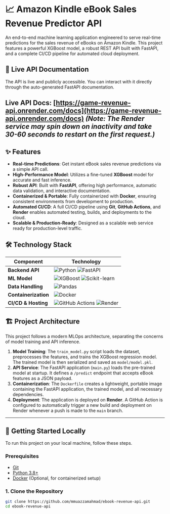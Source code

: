 # 📈 Amazon Kindle eBook Sales Revenue Predictor API

An end-to-end machine learning application engineered to serve real-time predictions for the sales revenue of eBooks on Amazon Kindle. This project features a powerful XGBoost model, a robust REST API built with FastAPI, and a complete CI/CD pipeline for automated cloud deployment.

## 🚀 Live API Documentation

The API is live and publicly accessible. You can interact with it directly through the auto-generated FastAPI documentation.

**Live API Docs: [https://game-revenue-api.onrender.com/docs](https://game-revenue-api.onrender.com/docs)**
*(Note: The Render service may spin down on inactivity and take 30-60 seconds to restart on the first request.)*
---

## ✨ Features

- **Real-time Predictions**: Get instant eBook sales revenue predictions via a simple API call.
- **High-Performance Model**: Utilizes a fine-tuned **XGBoost** model for accurate and fast inference.
- **Robust API**: Built with **FastAPI**, offering high performance, automatic data validation, and interactive documentation.
- **Containerized & Portable**: Fully containerized with **Docker**, ensuring consistent environments from development to production.
- **Automated CI/CD**: A full CI/CD pipeline using **Git**, **GitHub Actions**, and **Render** enables automated testing, builds, and deployments to the cloud.
- **Scalable & Production-Ready**: Designed as a scalable web service ready for production-level traffic.

## 🛠️ Technology Stack

| Component           | Technology                                                                                                                              |
| ------------------- | --------------------------------------------------------------------------------------------------------------------------------------- |
| **Backend API**     | ![Python](https://img.shields.io/badge/Python-3776AB?logo=python&logoColor=white) ![FastAPI](https://img.shields.io/badge/FastAPI-05998b?logo=fastapi) |
| **ML Model**        | ![XGBoost](https://img.shields.io/badge/XGBoost-006400?logo=xgboost&logoColor=white) ![Scikit-learn](https://img.shields.io/badge/scikit--learn-F7931E?logo=scikit-learn) |
| **Data Handling**   | ![Pandas](https://img.shields.io/badge/Pandas-150458?logo=pandas)                                                                        |
| **Containerization**| ![Docker](https://img.shields.io/badge/Docker-2496ED?logo=docker&logoColor=white)                                                        |
| **CI/CD & Hosting** | ![GitHub Actions](https://img.shields.io/badge/GitHub%20Actions-2088FF?logo=github-actions) ![Render](https://img.shields.io/badge/Render-46E3B7?logo=render) |

## 🏗️ Project Architecture

This project follows a modern MLOps architecture, separating the concerns of model training and API inference.

1.  **Model Training**: The `train_model.py` script loads the dataset, preprocesses the features, and trains the XGBoost regression model. The trained model is then serialized and saved as `model/model.pkl`.
2.  **API Service**: The FastAPI application (`main.py`) loads the pre-trained model at startup. It defines a `/predict` endpoint that accepts eBook features as a JSON payload.
3.  **Containerization**: The `Dockerfile` creates a lightweight, portable image containing the FastAPI application, the trained model, and all necessary dependencies.
4.  **Deployment**: The application is deployed on **Render**. A GitHub Action is configured to automatically trigger a new build and deployment on Render whenever a push is made to the `main` branch.

---

## 🏁 Getting Started Locally

To run this project on your local machine, follow these steps.

### Prerequisites

- [Git](https://git-scm.com/)
- [Python 3.8+](https://www.python.org/)
- [Docker](https://www.docker.com/) (Optional, for containerized setup)

### 1. Clone the Repository

```bash
git clone https://github.com/mmuazzamahmad/ebook-revenue-api.git
cd ebook-revenue-api
